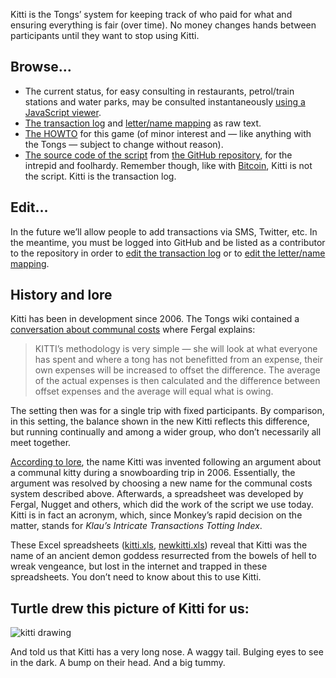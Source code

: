 Kitti is the Tongs’ system for keeping track of who paid for what and ensuring everything is fair (over time). No money changes hands between participants until they want to stop using Kitti.

Browse…
-------

-   The current status, for easy consulting in restaurants, petrol/train stations and water parks, may be consulted instantaneously [using a JavaScript viewer][].
-   [The transaction log][] and [letter/name mapping][] as raw text.
-   [The HOWTO][] for this game (of minor interest and — like anything with the Tongs — subject to change without reason).
-   [The source code of the script][] from [the GitHub repository][], for the intrepid and foolhardy. Remember though, like with [Bitcoin][], Kitti is not the script. Kitti is the transaction log.

Edit…
-----

In the future we’ll allow people to add transactions via SMS, Twitter, etc. In the meantime, you must be logged into GitHub and be listed as a contributor to the repository in order to [edit the transaction log][] or to [edit the letter/name mapping][].

History and lore
----------------

Kitti has been in development since 2006. The Tongs wiki contained a [conversation about communal costs][] where Fergal explains:

> KITTI’s methodology is very simple — she will look at what everyone has spent and where a tong has not benefitted from an expense, their own expenses will be increased to offset the difference. The average of the actual expenses is then calculated and the difference between offset expenses and the average will equal what is owing.

The setting then was for a single trip with fixed participants. By comparison, in this setting, the balance shown in the new Kitti reflects this difference, but running continually and among a wider group, who don’t necessarily all meet together.

[According to lore][], the name Kitti was invented following an argument about a communal kitty during a snowboarding trip in 2006. Essentially, the argument was resolved by choosing a new name for the communal costs system described above. Afterwards, a spreadsheet was developed by Fergal, Nugget and others, which did the work of the script we use today. Kitti is in fact an acronym, which, since Monkey’s rapid decision on the matter, stands for *Klau’s Intricate Transactions Totting Index*.

These Excel spreadsheets ([kitti.xls][], [newkitti.xls][]) reveal that Kitti was the name of an ancient demon goddess resurrected from the bowels of hell to wreak vengeance, but lost in the internet and trapped in these spreadsheets. You don’t need to know about this to use Kitti.

  [using a JavaScript viewer]: http://rawles.github.io/kitti/
  [The transaction log]: https://raw.githubusercontent.com/rawles/kitti/gh-pages/kittilog.txt
  [letter/name mapping]: https://raw.githubusercontent.com/rawles/kitti/gh-pages/names.txt
  [The HOWTO]: HOWTO.md
  [The source code of the script]: https://github.com/rawles/kitti/blob/gh-pages/kitti.pl
  [the GitHub repository]: https://github.com/rawles/kitti/
  [Bitcoin]: https://bitcoin.org/en/
  [edit the transaction log]: https://github.com/rawles/kitti/edit/gh-pages/kittilog.txt
  [edit the letter/name mapping]: https://github.com/rawles/kitti/edit/gh-pages/names.txt
  [conversation about communal costs]: https://web.archive.org/web/20080109231307/http://www.tongs.org.uk/wiki.pl?CommunalCosts
  [According to lore]: https://web.archive.org/web/20080109231307/http://www.tongs.org.uk/wiki.pl?Kitti
  [kitti.xls]: https://web.archive.org/web/20080109231307/http://www.tongs.org.uk/files/kitti.xls
  [newkitti.xls]: https://web.archive.org/web/20080109231307/http://www.tongs.org.uk/files/newkitti.xls

Turtle drew this picture of Kitti for us:
-----------------------------------------
![kitti drawing](https://raw.githubusercontent.com/rawles/kitti/gh-pages/kitti.jpg)

And told us that Kitti has a very long nose. A waggy tail. Bulging eyes to see in the dark. A bump on their head. And a big tummy.

